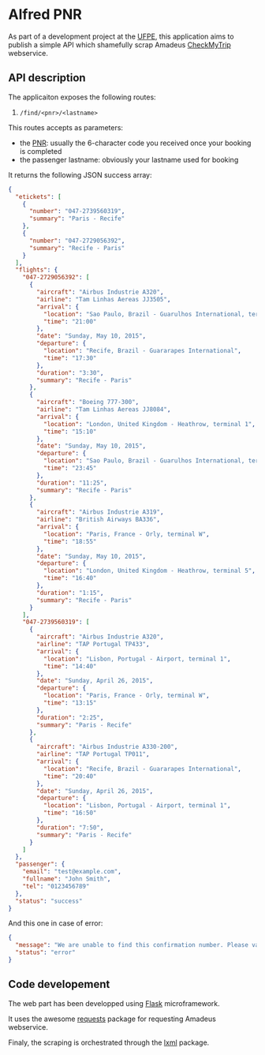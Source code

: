 # Alfred PNR

As part of a development project at the [UFPE][ufpe], this application aims to publish a simple API which shamefully scrap Amadeus [CheckMyTrip][cmt] webservice.


## API description

The applicaiton exposes the following routes:

1. ``/find/<pnr>/<lastname>``

This routes accepts as parameters:

* the [PNR][pnr]: usually the 6-character code you received once your booking is completed
* the passenger lastname: obviously your lastname used for booking

It returns the following JSON success array:

```json
{
  "etickets": [
    {
      "number": "047-2739560319",
      "summary": "Paris - Recife"
    },
    {
      "number": "047-2729056392",
      "summary": "Recife - Paris"
    }
  ],
  "flights": {
    "047-2729056392": [
      {
        "aircraft": "Airbus Industrie A320",
        "airline": "Tam Linhas Aereas JJ3505",
        "arrival": {
          "location": "Sao Paulo, Brazil - Guarulhos International, terminal 2",
          "time": "21:00"
        },
        "date": "Sunday, May 10, 2015",
        "departure": {
          "location": "Recife, Brazil - Guararapes International",
          "time": "17:30"
        },
        "duration": "3:30",
        "summary": "Recife - Paris"
      },
      {
        "aircraft": "Boeing 777-300",
        "airline": "Tam Linhas Aereas JJ8084",
        "arrival": {
          "location": "London, United Kingdom - Heathrow, terminal 1",
          "time": "15:10"
        },
        "date": "Sunday, May 10, 2015",
        "departure": {
          "location": "Sao Paulo, Brazil - Guarulhos International, terminal 3",
          "time": "23:45"
        },
        "duration": "11:25",
        "summary": "Recife - Paris"
      },
      {
        "aircraft": "Airbus Industrie A319",
        "airline": "British Airways BA336",
        "arrival": {
          "location": "Paris, France - Orly, terminal W",
          "time": "18:55"
        },
        "date": "Sunday, May 10, 2015",
        "departure": {
          "location": "London, United Kingdom - Heathrow, terminal 5",
          "time": "16:40"
        },
        "duration": "1:15",
        "summary": "Recife - Paris"
      }
    ],
    "047-2739560319": [
      {
        "aircraft": "Airbus Industrie A320",
        "airline": "TAP Portugal TP433",
        "arrival": {
          "location": "Lisbon, Portugal - Airport, terminal 1",
          "time": "14:40"
        },
        "date": "Sunday, April 26, 2015",
        "departure": {
          "location": "Paris, France - Orly, terminal W",
          "time": "13:15"
        },
        "duration": "2:25",
        "summary": "Paris - Recife"
      },
      {
        "aircraft": "Airbus Industrie A330-200",
        "airline": "TAP Portugal TP011",
        "arrival": {
          "location": "Recife, Brazil - Guararapes International",
          "time": "20:40"
        },
        "date": "Sunday, April 26, 2015",
        "departure": {
          "location": "Lisbon, Portugal - Airport, terminal 1",
          "time": "16:50"
        },
        "duration": "7:50",
        "summary": "Paris - Recife"
      }
    ]
  },
  "passenger": {
    "email": "test@example.com",
    "fullname": "John Smith",
    "tel": "0123456789"
  },
  "status": "success"
}
```

And this one in case of error:

```json
{
  "message": "We are unable to find this confirmation number. Please validate your entry and try again. (8104 - 2273)",
  "status": "error"
}
```


## Code developement

The web part has been developped using [Flask][flask] microframework.

It uses the awesome [requests][requests] package for requesting Amadeus webservice.

Finaly, the scraping is orchestrated through the [lxml][lxml] package.

[ufpe]: http://www2.cin.ufpe.br/site/index.php "Centro de Informática"
[cmt]: https://classic.checkmytrip.com "Amadeus CheckMyTrip"
[pnr]: http://en.wikipedia.org/wiki/Passenger_name_record "Passenger Name Record Definition"
[flask]: http://flask.pocoo.org "Flask Microframework"
[requests]: http://docs.python-requests.org/en/latest/ "Requests: HTTP for Humans"
[lxml]: http://lxml.de "XML and HTML with Python"